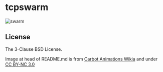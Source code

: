 # tcpswarm

![swarm](https://user-images.githubusercontent.com/605953/42131293-3b4a7fa4-7d3a-11e8-8e50-f6a23eb0ebf3.png)

## License

The 3-Clause BSD License.

Image at head of README.md is from [Carbot Animations Wikia](http://carbotanimations.wikia.com/wiki/Zergling) and under [CC BY-NC 3.0](https://creativecommons.org/licenses/by-nc/3.0/)
